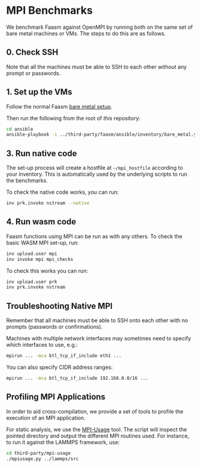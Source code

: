 # MPI Benchmarks

We benchmark Faasm against OpenMPI by running both on the same set of bare metal
machines or VMs. The steps to do this are as follows.

## 0. Check SSH

Note that all the machines must be able to SSH to each other without any 
prompt or passwords. 

## 1. Set up the VMs

Follow the normal Faasm [bare metal setup](https://github.com/faasm/faasm/blob/master/docs/bare_metal.md).

Then run the following from the root of _this_ repository:

```bash
cd ansible
ansible-playbook -i ../third-party/faasm/ansible/inventory/bare_metal.yml mpi_benchmark.yml
```

## 3. Run native code

The set-up process will create a hostfile at `~/mpi_hostfile` according to your inventory.
This is automatically used by the underlying scripts to run the benchmarks.

To check the native code works, you can run:

```bash
inv prk.invoke nstream --native
```

## 4. Run wasm code

Faasm functions using MPI can be run as with any others. To check the basic WASM MPI set-up, run:

```bash
inv upload.user mpi
inv invoke mpi mpi_checks
```

To check this works you can run:

```bash
inv upload.user prk
inv prk.invoke nstream
``` 

## Troubleshooting Native MPI

Remember that all machines must be able to SSH onto each other with no prompts (passwords or confirmations).

Machines with multiple network interfaces may sometimes need to specify which interfaces to use, e.g.:

```bash
mpirun ... -mca btl_tcp_if_include eth1 ...
```

You can also specify CIDR address ranges:

```bash
mpirun ... -mca btl_tcp_if_include 192.168.0.0/16 ...
```

## Profiling MPI Applications

In order to aid cross-compilation, we provide a set of
tools to profile the execution of an MPI application.

For static analysis, we use the [MPI-Usage](https://github.com/LLNL/MPI-Usage)
tool.
The script will inspect the pointed directory and output the different MPI
routines used.
For instance, to run it against the LAMMPS framework, use:

```bash
cd third-party/mpi-usage
./mpiusage.py ../lammps/src
```
